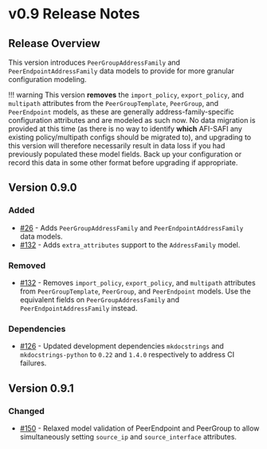 # v0.9 Release Notes

## Release Overview

This version introduces `PeerGroupAddressFamily` and `PeerEndpointAddressFamily` data models to provide for more granular configuration modeling.

!!! warning
    This version **removes** the `import_policy`, `export_policy`, and `multipath` attributes from the `PeerGroupTemplate`, `PeerGroup`, and `PeerEndpoint` models, as these are generally address-family-specific configuration attributes and are modeled as such now. No data migration is provided at this time (as there is no way to identify **which** AFI-SAFI any existing policy/multipath configs should be migrated to), and upgrading to this version will therefore necessarily result in data loss if you had previously populated these model fields. Back up your configuration or record this data in some other format before upgrading if appropriate.

## Version 0.9.0

### Added

- [#26](https://github.com/nautobot/nautobot-app-bgp-models/issues/26) - Adds `PeerGroupAddressFamily` and `PeerEndpointAddressFamily` data models.
- [#132](https://github.com/nautobot/nautobot-app-bgp-models/pull/132) - Adds `extra_attributes` support to the `AddressFamily` model.

### Removed

- [#132](https://github.com/nautobot/nautobot-app-bgp-models/pull/132) - Removes `import_policy`, `export_policy`, and `multipath` attributes from `PeerGroupTemplate`, `PeerGroup`, and `PeerEndpoint` models. Use the equivalent fields on `PeerGroupAddressFamily` and `PeerEndpointAddressFamily` instead.

### Dependencies

- [#126](https://github.com/nautobot/nautobot-app-bgp-models/pull/126) - Updated development dependencies `mkdocstrings` and `mkdocstrings-python` to `0.22` and `1.4.0` respectively to address CI failures.

## Version 0.9.1

### Changed

- [#150](https://github.com/nautobot/nautobot-app-bgp-models/pull/150) - Relaxed model validation of PeerEndpoint and PeerGroup to allow simultaneously setting `source_ip` and `source_interface` attributes.
